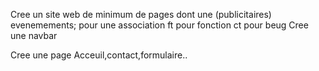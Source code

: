 Cree un site web de minimum de pages dont une (publicitaires) evenemements; pour une association
ft pour fonction
ct pour beug
Cree une navbar

Cree une page Acceuil,contact,formulaire..
